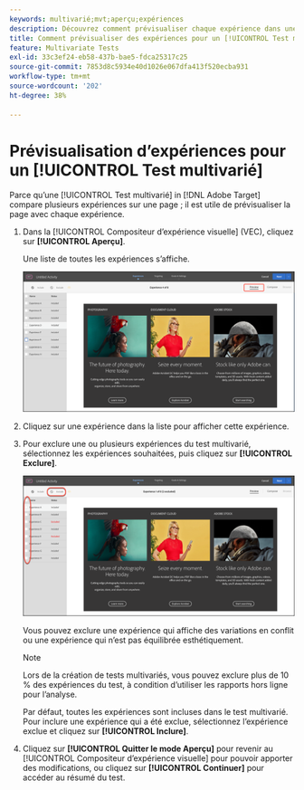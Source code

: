 ```yaml
---
keywords: multivarié;mvt;aperçu;expériences
description: Découvrez comment prévisualiser chaque expérience dans une [!UICONTROL Test multivarié] (MVT) dans [!DNL Adobe Target] en utilisant la variable [!UICONTROL Compositeur d’expérience visuelle] (VEC).
title: Comment prévisualiser des expériences pour un [!UICONTROL Test multivarié] (test multivarié) ?
feature: Multivariate Tests
exl-id: 33c3ef24-eb58-437b-bae5-fdca25317c25
source-git-commit: 7853d8c5934e40d1026e067dfa413f520ecba931
workflow-type: tm+mt
source-wordcount: '202'
ht-degree: 38%

---
```


# Prévisualisation d’expériences pour un [!UICONTROL Test multivarié]

Parce qu’une [!UICONTROL Test multivarié] in [!DNL Adobe Target] compare plusieurs expériences sur une page ; il est utile de prévisualiser la page avec chaque expérience.

1. Dans la [!UICONTROL Compositeur d’expérience visuelle] (VEC), cliquez sur **[!UICONTROL Aperçu]**.

   Une liste de toutes les expériences s’affiche.

   ![image d’aperçu](assets/preview.png)

1. Cliquez sur une expérience dans la liste pour afficher cette expérience.

1. Pour exclure une ou plusieurs expériences du test multivarié, sélectionnez les expériences souhaitées, puis cliquez sur **[!UICONTROL Exclure]**.

   ![Exclusion d’expériences](/help/main/c-activities/c-multivariate-testing/t-create-multivariate-test/assets/preview-mvt-exclude.png)

   Vous pouvez exclure une expérience qui affiche des variations en conflit ou une expérience qui n’est pas équilibrée esthétiquement.

   >[!NOTE]
   >
   >Lors de la création de tests multivariés, vous pouvez exclure plus de 10 % des expériences du test, à condition d’utiliser les rapports hors ligne pour l’analyse.

   Par défaut, toutes les expériences sont incluses dans le test multivarié. Pour inclure une expérience qui a été exclue, sélectionnez l’expérience exclue et cliquez sur **[!UICONTROL Inclure]**.

1. Cliquez sur **[!UICONTROL Quitter le mode Aperçu]** pour revenir au [!UICONTROL Compositeur d’expérience visuelle] pour pouvoir apporter des modifications, ou cliquez sur **[!UICONTROL Continuer]** pour accéder au résumé du test.
